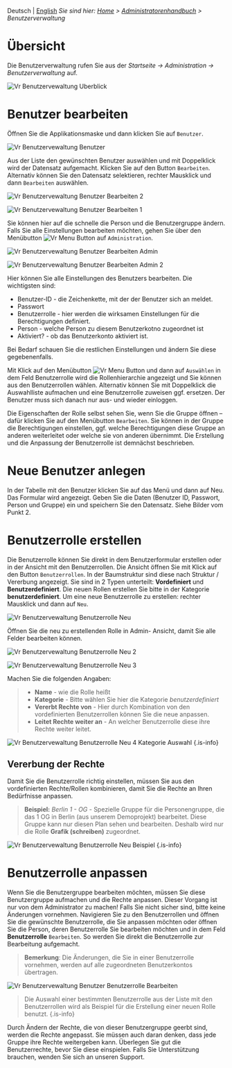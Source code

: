<!-- TITLE: Benutzerverwaltung -->
<!-- SUBTITLE: Überblick Benutzerverwaltung -->

Deutsch | [English](/en/admin-guide)
*Sie sind hier: [Home](/home/) > [Administratorenhandbuch](/de/admin-guide) > Benutzerverwaltung*

# Übersicht

Die Benutzerverwaltung rufen Sie aus der *Startseite -> Administration -> Benutzerverwaltung* auf.

![Vr Benutzervewaltung Uberblick](/uploads/administration/vr-benutzervewaltung-uberblick.jpg "Vr Benutzervewaltung Uberblick")
 
# Benutzer bearbeiten

Öffnen Sie die Applikationsmaske und dann klicken Sie auf `Benutzer`. 

![Vr Benutzervewaltung Benutzer](/uploads/administration/vr-benutzervewaltung-benutzer.jpg "Vr Benutzervewaltung Benutzer")

Aus der Liste den gewünschten Benutzer auswählen und mit Doppelklick wird der Datensatz aufgemacht. Klicken Sie auf den Button `Bearbeiten`. Alternativ können Sie den Datensatz selektieren, rechter Mausklick und dann `Bearbeiten` auswählen.

![Vr Benutzervewaltung Benutzer Bearbeiten 2](/uploads/administration/vr-benutzervewaltung-benutzer-bearbeiten-2.jpg "Vr Benutzervewaltung Benutzer Bearbeiten 2")

![Vr Benutzervewaltung Benutzer Bearbeiten 1](/uploads/administration/vr-benutzervewaltung-benutzer-bearbeiten-1.jpg "Vr Benutzervewaltung Benutzer Bearbeiten 1")

Sie können hier auf die schnelle die Person und die Benutzergruppe ändern. Falls Sie alle Einstellungen bearbeiten möchten, gehen Sie über den Menübutton ![Vr Menu Button](/uploads/administration/vr-menu-button.jpg "Vr Menu Button") auf `Administration`.

![Vr Benutzervewaltung Benutzer Bearbeiten Admin](/uploads/administration/vr-benutzervewaltung-benutzer-bearbeiten-admin.jpg "Vr Benutzervewaltung Benutzer Bearbeiten Admin")

![Vr Benutzervewaltung Benutzer Bearbeiten Admin 2](/uploads/administration/vr-benutzervewaltung-benutzer-bearbeiten-admin-2.jpg "Vr Benutzervewaltung Benutzer Bearbeiten Admin 2")

Hier können Sie alle Einstellungen des Benutzers bearbeiten. Die wichtigsten sind:

* Benutzer-ID - die Zeichenkette, mit der der Benutzer sich an meldet.
* Passwort
* Benutzerrolle - hier werden die wirksamen Einstellungen für die Berechtigungen definiert.
* Person - welche Person zu diesem Benutzerkotno  zugeordnet ist
* Aktiviert? - ob das Benutzerkonto aktiviert ist.

Bei Bedarf schauen Sie die restlichen Einstellungen und ändern Sie diese gegebenenfalls. 

Mit Klick auf den Menübutton ![Vr Menu Button](/uploads/administration/vr-menu-button.jpg "Vr Menu Button")  und dann auf `Auswählen` in dem Feld Benutzerrolle wird die Rollenhierarchie angezeigt und Sie können aus den Benutzerrollen wählen. Alternativ können Sie mit Doppelklick die Auswahlliste aufmachen und eine Benutzerrolle zuweisen ggf. ersetzen. Der Benutzer muss sich danach nur aus- und wieder einloggen. 

Die Eigenschaften der Rolle selbst sehen Sie, wenn Sie die Gruppe öffnen – dafür klicken Sie auf den Menübutton `Bearbeiten`. Sie können in der Gruppe die Berechtigungen einstellen, ggf. welche Berechtigungen diese Gruppe an anderen weiterleitet oder welche sie von anderen übernimmt. Die Erstellung und die Anpassung der Benutzerrolle ist demnächst beschrieben.

# Neue Benutzer anlegen
In der Tabelle mit den Benutzer klicken Sie auf das Menü   und dann auf Neu. Das Formular wird angezeigt. Geben Sie die Daten (Benutzer ID, Passwort, Person und Gruppe) ein und speichern Sie den Datensatz. Siehe Bilder vom Punkt 2. 


# Benutzerrolle erstellen
Die Benutzerrolle können Sie direkt in dem Benutzerformular erstellen oder in der Ansicht mit den Benutzerrollen. 
Die Ansicht öffnen Sie mit Klick auf den Button `Benutzerrollen`. In der Baumstruktur sind diese nach Struktur / Vererbung angezeigt. Sie sind in 2 Typen unterteilt: **Vordefiniert** und **Benutzerdefiniert**. Die neuen Rollen erstellen Sie bitte in der Kategorie **benutzerdefiniert**. 
Um eine neue Benutzerrolle zu erstellen: rechter Mausklick und dann auf `Neu`. 

![Vr Benutzervewaltung Benutzerrolle Neu](/uploads/administration/vr-benutzervewaltung-benutzerrolle-neu.jpg "Vr Benutzervewaltung Benutzerrolle Neu")

Öffnen Sie die neu zu erstellenden Rolle in Admin- Ansicht, damit Sie alle Felder bearbeiten können.

![Vr Benutzervewaltung Benutzerrolle Neu 2](/uploads/administration/vr-benutzervewaltung-benutzerrolle-neu-2.jpg "Vr Benutzervewaltung Benutzerrolle Neu 2")

![Vr Benutzervewaltung Benutzerrolle Neu 3](/uploads/administration/vr-benutzervewaltung-benutzerrolle-neu-3.jpg "Vr Benutzervewaltung Benutzerrolle Neu 3")

Machen Sie die folgenden Angaben:

> * **Name** - wie die Rolle heißt
> * **Kategorie** - Bitte wählen Sie hier die Kategorie *benutzerdefiniert* 
> * **Vererbt Rechte von** - Hier durch Kombination von den vordefinierten Benutzerrollen können Sie die neue anpassen. 
> * **Leitet Rechte weiter an** - An welcher Benutzerrolle diese ihre Rechte weiter leitet.
> 
![Vr Benutzervewaltung Benutzerrolle Neu 4 Kategorie Auswahl](/uploads/administration/vr-benutzervewaltung-benutzerrolle-neu-4-kategorie-auswahl.jpg "Vr Benutzervewaltung Benutzerrolle Neu 4 Kategorie Auswahl")
{.is-info}

## Vererbung der Rechte

Damit Sie die Benutzerrolle richtig einstellen, müssen Sie aus den vordefinierten Rechte/Rollen kombinieren, damit Sie die Rechte an Ihren Bedürfnisse anpassen. 

> **Beispiel:** *Berlin 1 - OG* - Spezielle Gruppe für die Personengruppe, die das 1 OG in Berlin (aus unserem Demoprojekt) bearbeitet. 
> Diese Gruppe kann nur diesen Plan sehen und bearbeiten. Deshalb wird nur die Rolle **Grafik (schreiben)** zugeordnet. 
> 
![Vr Benutzervewaltung Benutzerrolle Neu Beispiel](/uploads/administration/vr-benutzervewaltung-benutzerrolle-neu-beispiel.jpg "Vr Benutzervewaltung Benutzerrolle Neu Beispiel")
{.is-info}

# Benutzerrolle anpassen
Wenn Sie die Benutzergruppe bearbeiten möchten, müssen Sie diese Benutzergruppe aufmachen und die Rechte anpassen. 
Dieser Vorgang ist nur von dem Administrator zu machen! Falls Sie nicht sicher sind, bitte keine Änderungen vornehmen. 
Navigieren Sie zu den Benutzerrollen und öffnen Sie die gewünschte Benutzerrolle, die Sie anpassen möchten oder öffnen Sie die Person, deren Benutzerrolle Sie bearbeiten möchten und in dem Feld **Benutzerrolle** `Bearbeiten`. So werden Sie direkt die Benutzerrolle zur Bearbeitung aufgemacht. 

> **Bemerkung**: Die Änderungen, die Sie in einer Benutzerrolle vornehmen, werden auf alle zugeordneten Benutzerkontos übertragen.

![Vr Benutzervewaltung Benutzer Benutzerrolle Bearbeiten](/uploads/administration/vr-benutzervewaltung-benutzer-benutzerrolle-bearbeiten.jpg "Vr Benutzervewaltung Benutzer Benutzerrolle Bearbeiten")

> Die Auswahl einer bestimmten Benutzerrolle aus der Liste mit den Benutzerrollen wird als Beispiel für die Erstellung einer neuen Rolle benutzt. {.is-info}

Durch Ändern der Rechte, die von dieser Benutzergruppe geerbt sind, werden die Rechte angepasst. 
Sie müssen auch daran denken, dass jede Gruppe ihre Rechte weitergeben kann. Überlegen Sie gut die Benutzerrechte, bevor Sie diese einspielen. Falls Sie Unterstützung brauchen, wenden Sie sich an unseren Support. 

